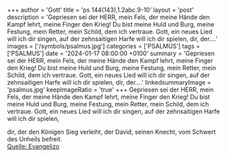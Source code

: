 +++
author = 'Gott'
title = 'ps 144(143),1.2abc.9-10'
layout = 'post'
description = 'Gepriesen sei der HERR, mein Fels, der meine Hände den Kampf lehrt, meine Finger den Krieg! Du bist meine Huld und Burg, meine Festung, mein Retter, mein Schild, dem ich vertraue. Gott, ein neues Lied will ich dir singen, auf der zehnsaitigen Harfe will ich dir spielen,  dir, der....'
images = ['/symbols/psalmus.jpg']
categories = ['PSALMUS']
tags = ['PSALMUS']
date = '2024-01-17 08:00:00 +0100'
summary = 'Gepriesen sei der HERR, mein Fels, der meine Hände den Kampf lehrt, meine Finger den Krieg! Du bist meine Huld und Burg, meine Festung, mein Retter, mein Schild, dem ich vertraue. Gott, ein neues Lied will ich dir singen, auf der zehnsaitigen Harfe will ich dir spielen,  dir, der....'
linkedsummaryImage = 'psalmus.jpg'
keepImageRatio = 'true'
+++
Gepriesen sei der HERR, mein Fels, der meine Hände den Kampf lehrt, meine Finger den Krieg!
Du bist meine Huld und Burg,
meine Festung, mein Retter,
mein Schild, dem ich vertraue.
Gott, ein neues Lied will ich dir singen, auf der zehnsaitigen Harfe will ich dir spielen,

dir, der den Königen Sieg verleiht, der David, seinen Knecht, vom Schwert des Unheils befreit.<!--more--><br> [Quelle: Evangelizo](https://evangeliumtagfuertag.org/DE/gospel)
